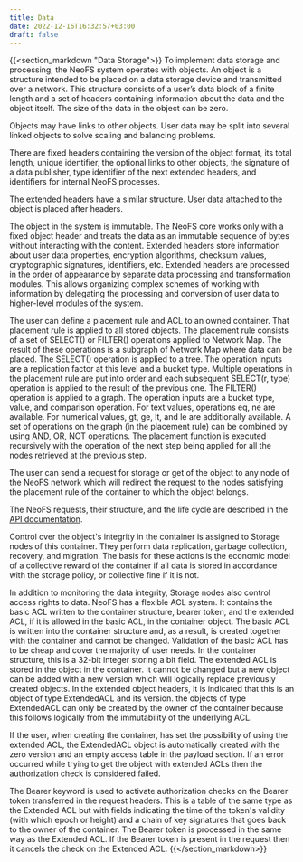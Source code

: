 ```yaml
---
title: Data
date: 2022-12-16T16:32:57+03:00
draft: false
---
```


{{<section_markdown "Data Storage">}}
  To implement data storage and processing, the NeoFS system operates with objects. An object is a structure intended to be placed on a data storage device and transmitted over a network. This structure consists of a user’s data block of a finite length and a set of headers containing information about the data and the object itself. The size of the data in the object can be zero.

  Objects may have links to other objects. User data may be split into several linked objects to solve scaling and balancing problems.

  There are fixed headers containing the version of the object format, its total length, unique identifier, the optional links to other objects, the signature of a data publisher, type identifier of the next extended headers, and identifiers for internal NeoFS processes.

  The extended headers have a similar structure. User data attached to the object is placed after headers.

  The object in the system is immutable. The NeoFS core works only with a fixed object header and treats the data as an immutable sequence of bytes without interacting with the content. Extended headers store information about user data properties, encryption algorithms, checksum values, cryptographic signatures, identifiers, etc. Extended headers are processed in the order of appearance by separate data processing and transformation modules. This allows organizing complex schemes of working with information by delegating the processing and conversion of user data to higher-level modules of the system.

  The user can define a placement rule and ACL to an owned container. That placement rule is applied to all stored objects. The placement rule consists of a set of SELECT() or FILTER() operations applied to Network Map. The result of these operations is a subgraph of Network Map where data can be placed. The SELECT() operation is applied to a tree. The operation inputs are a replication factor at this level and a bucket type. Multiple operations in the placement rule are put into order and each subsequent SELECT(r, type) operation is applied to the result of the previous one. The FILTER() operation is applied to a graph. The operation inputs are a bucket type, value, and comparison operation. For text values, operations eq, ne are available. For numerical values, gt, ge, lt, and le are additionally available. A set of operations on the graph (in the placement rule) can be combined by using AND, OR, NOT operations. The placement function is executed recursively with the operation of the next step being applied for all the nodes retrieved at the previous step.

  The user can send a request for storage or get of the object to any node of the NeoFS network which will redirect the request to the nodes satisfying the placement rule of the container to which the object belongs.

  The NeoFS requests, their structure, and the life cycle are described in the [API documentation](https://github.com/nspcc-dev/neofs-api/tree/master/proto-docs).

  Control over the object's integrity in the container is assigned to Storage nodes of this container. They perform data replication, garbage collection, recovery, and migration. The basis for these actions is the economic model of a collective reward of the container if all data is stored in accordance with the storage policy, or collective fine if it is not.

  In addition to monitoring the data integrity, Storage nodes also control access rights to data. NeoFS has a flexible ACL system. It contains the basic ACL written to the container structure, bearer token, and the extended ACL, if it is allowed in the basic ACL, in the container object. The basic ACL is written into the container structure and, as a result, is created together with the container and cannot be changed. Validation of the basic ACL has to be cheap and cover the majority of user needs. In the container structure, this is a 32-bit integer storing a bit field. The extended ACL is stored in the object in the container. It cannot be changed but a new object can be added with a new version which will logically replace previously created objects. In the extended object headers, it is indicated that this is an object of type ExtendedACL and its version. the objects of type ExtendedACL can only be created by the owner of the container because this follows logically from the immutability of the underlying ACL.

  If the user, when creating the container, has set the possibility of using the extended ACL, the ExtendedACL object is automatically created with the zero version and an empty access table in the payload section. If an error occurred while trying to get the object with extended ACLs then the authorization check is considered failed.

  The Bearer keyword is used to activate authorization checks on the Bearer token transferred in the request headers. This is a table of the same type as the Extended ACL but with fields indicating the time of the token's validity (with which epoch or height) and a chain of key signatures that goes back to the owner of the container. The Bearer token is processed in the same way as the Extended ACL. If the Bearer token is present in the request then it cancels the check on the Extended ACL.
{{</section_markdown>}}
